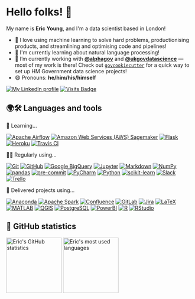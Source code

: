# Hello folks! 👋

My name is **Eric Young**, and I'm a data scientist based in London!

- 💛 I love using machine learning to solve hard problems, productionising products, and streamlining and optimising code and pipelines!
- 🌱 I'm currently learning about natural language processing!
- 🔭 I’m currently working with [**@alphagov**](https://github.com/alphagov) and [**@ukgovdatascience**](https://github.com/ukgovdatascience/) — most of my work is there! Check out [`govcookiecutter`](https://github.com/ukgovdatascience/govcookiecutter) for a quick way to set up HM Government data science projects!
- 😄 Pronouns: **he/him/his/himself**

[![My LinkedIn profile](https://img.shields.io/badge/-Eric%20Young-0077B5?style=for-the-badge&logo=LinkedIn&logoColor=FFFFFF)](https://www.linkedin.com/in/eskyoung/)
[![Visits Badge](https://shields-io-visitor-counter.herokuapp.com/badge?page=ESKYoung.ESKYoung&color=1D70B8&style=for-the-badge&logo=GitHub&logoColor=FFFFFF)](https://github.com/ESKYoung)

## 🌍🛠 Languages and tools 

🌱 Learning...

[![Apache Airflow](https://img.shields.io/badge/-Apache%20Airflow-007A88?style=for-the-badge&logo=Apache%20Airflow&logoColor=FFFFFF)](https://airflow.apache.org/)
[![Amazon Web Services (AWS) Sagemaker](https://img.shields.io/badge/-AWS%20Sagemaker-232F3E?style=for-the-badge&logo=Amazon%20AWS&logoColor=FFFFFF)](https://aws.amazon.com/)
[![Flask](https://img.shields.io/badge/-Flask-000000?style=for-the-badge&logo=Flask&logoColor=FFFFFF)](https://flask.palletsprojects.com/)
[![Heroku](https://img.shields.io/badge/-Heroku-430098?style=for-the-badge&logo=Heroku&logoColor=FFFFFF)](https://www.heroku.com/)
[![Travis CI](https://img.shields.io/badge/-Travis%20CI-3EAAAF?style=for-the-badge&logo=Travis%20CI&logoColor=FFFFFF)](https://travis-ci.com/)

👨‍💻 Regularly using...

[![Git](https://img.shields.io/badge/-Git-F05032?style=for-the-badge&logo=Git&logoColor=FFFFFF)](https://git-scm.com/)
[![GitHub](https://img.shields.io/badge/-GitHub-181717?style=for-the-badge&logo=GitHub&logoColor=FFFFFF)](https://www.github.com/)
[![Google BigQuery](https://img.shields.io/badge/-Google%20BigQuery-4285F4?style=for-the-badge&logo=Google-Cloud&logoColor=FFFFFF)](https://cloud.google.com/)
[![Jupyter](https://img.shields.io/badge/-Jupyter-F37626?style=for-the-badge&logo=Jupyter&logoColor=FFFFFF)](https://jupyter.org/)
[![Markdown](https://img.shields.io/badge/-Markdown-000000?style=for-the-badge&logo=Markdown&logoColor=FFFFFF)](https://daringfireball.net/projects/markdown/)
[![NumPy](https://img.shields.io/badge/-NumPy-013243?style=for-the-badge&logo=NumPy&logoColor=FFFFFF)](https://numpy.org/)
[![pandas](https://img.shields.io/badge/-pandas-150458?style=for-the-badge&logo=pandas&logoColor=FFFFFF)](https://pandas.pydata.org/)
[![pre-commit](https://img.shields.io/badge/-pre--commit-FAB040?style=for-the-badge&logo=pre-commit&logoColor=FFFFFF)](https://pre-commit.com/)
[![PyCharm](https://img.shields.io/badge/-PyCharm-000000?style=for-the-badge&logo=PyCharm&logoColor=FFFFFF)](https://www.jetbrains.com/pycharm/)
[![Python](https://img.shields.io/badge/-Python-3776AB?style=for-the-badge&logo=Python&logoColor=FFFFFF)](https://www.python.org/)
[![scikit-learn](https://img.shields.io/badge/-scikit--learn-F7931E?style=for-the-badge&logo=scikit-learn&logoColor=FFFFFF)](https://scikit-learn.org/)
[![Slack](https://img.shields.io/badge/-Slack-4A154B?style=for-the-badge&logo=Slack&logoColor=FFFFFF)](https://slack.com/)
[![Trello](https://img.shields.io/badge/-Trello-0079BF?style=for-the-badge&logo=Trello&logoColor=FFFFFF)](https://trello.com/)

🎉 Delivered projects using...

[![Anaconda](https://img.shields.io/badge/-Anaconda-42B029?style=for-the-badge&logo=Anaconda&logoColor=FFFFFF)](https://www.anaconda.com/)
[![Apache Spark](https://img.shields.io/badge/-Apache%20Spark-E25A1C?style=for-the-badge&logo=Apache-Spark&logoColor=FFFFFF)](https://spark.apache.org/)
[![Confluence](https://img.shields.io/badge/-Confluence-172B4D?style=for-the-badge&logo=Confluence&logoColor=FFFFFF)](https://www.atlassian.com/software/confluence)
[![GitLab](https://img.shields.io/badge/-GitLab-FCA121?style=for-the-badge&logo=GitLab&logoColor=FFFFFF)](https://www.gitlab.com/)
[![Jira](https://img.shields.io/badge/-Jira-0052CC?style=for-the-badge&logo=Jira-Software&logoColor=FFFFFF)](https://www.atlassian.com/software/jira)
[![LaTeX](https://img.shields.io/badge/-LaTeX-008080?style=for-the-badge&logo=LaTeX&logoColor=FFFFFF)](https://www.latex-project.org/)
[![MATLAB](https://img.shields.io/badge/-MATLAB-0076A8?style=for-the-badge&logo=Mathworks&logoColor=FFFFFF)](https://www.mathworks.com/products/matlab.html)
[![QGIS](https://img.shields.io/badge/-QGIS-589632?style=for-the-badge&logo=QGIS&logoColor=FFFFFF)](https://qgis.org/)
[![PostgreSQL](https://img.shields.io/badge/-PostgreSQL-336791?style=for-the-badge&logo=PostgreSQL&logoColor=FFFFFF)](https://www.postgresql.org/)
[![PowerBI](https://img.shields.io/badge/-PowerBI-F2C811?style=for-the-badge&logo=Power-BI&logoColor=FFFFFF)](https://powerbi.microsoft.com/)
[![R](https://img.shields.io/badge/-R-276DC3?style=for-the-badge&logo=R&logoColor=FFFFFF)](https://www.r-project.org/)
[![RStudio](https://img.shields.io/badge/-RStudio-75AADB?style=for-the-badge&logo=RStudio&logoColor=FFFFFF)](https://rstudio.com/)

## 🧮 GitHub statistics

<p>
    <img height="150" src="https://github-readme-stats.vercel.app/api?username=ESKYoung&count_private=true&show_icons=true&hide_title=true" alt="Eric's GitHub statistics">
    <img height="150" src="https://github-readme-stats.vercel.app/api/top-langs/?username=ESKYoung&layout=compact&custom_title=Most%20used%20languages" alt="Eric's most used languages">
</p>
